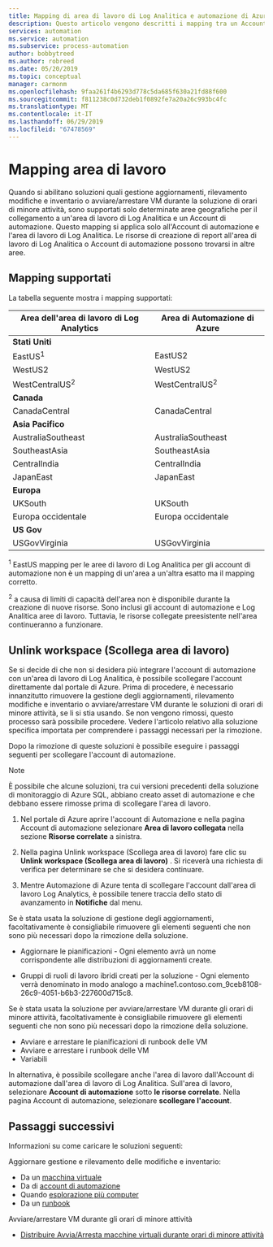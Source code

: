 ```yaml
---
title: Mapping di area di lavoro di Log Analitica e automazione di Azure
description: Questo articolo vengono descritti i mapping tra un Account di automazione e un'area di lavoro di Log Analitica consentiti per supportare soluzioni
services: automation
ms.service: automation
ms.subservice: process-automation
author: bobbytreed
ms.author: robreed
ms.date: 05/20/2019
ms.topic: conceptual
manager: carmonm
ms.openlocfilehash: 9faa261f4b6293d778c5da685f630a21fd88f600
ms.sourcegitcommit: f811238c0d732deb1f0892fe7a20a26c993bc4fc
ms.translationtype: MT
ms.contentlocale: it-IT
ms.lasthandoff: 06/29/2019
ms.locfileid: "67478569"
---
```

# <a name="workspace-mappings"></a>Mapping area di lavoro

Quando si abilitano soluzioni quali gestione aggiornamenti, rilevamento modifiche e inventario o avviare/arrestare VM durante la soluzione di orari di minore attività, sono supportati solo determinate aree geografiche per il collegamento a un'area di lavoro di Log Analitica e un Account di automazione. Questo mapping si applica solo all'Account di automazione e l'area di lavoro di Log Analitica. Le risorse di creazione di report all'area di lavoro di Log Analitica o Account di automazione possono trovarsi in altre aree.

## <a name="supported-mappings"></a>Mapping supportati

La tabella seguente mostra i mapping supportati:

|**Area dell'area di lavoro di Log Analytics**|**Area di Automazione di Azure**|
|---|---|
|**Stati Uniti**||
|EastUS<sup>1</sup>|EastUS2|
|WestUS2|WestUS2|
|WestCentralUS<sup>2</sup>|WestCentralUS<sup>2</sup>|
|**Canada**||
|CanadaCentral|CanadaCentral|
|**Asia Pacifico**||
|AustraliaSoutheast|AustraliaSoutheast|
|SoutheastAsia|SoutheastAsia|
|CentralIndia|CentralIndia|
|JapanEast|JapanEast|
|**Europa**||
|UKSouth|UKSouth|
|Europa occidentale|Europa occidentale|
|**US Gov**||
|USGovVirginia|USGovVirginia|

<sup>1</sup> EastUS mapping per le aree di lavoro di Log Analitica per gli account di automazione non è un mapping di un'area a un'altra esatto ma il mapping corretto.

<sup>2</sup> a causa di limiti di capacità dell'area non è disponibile durante la creazione di nuove risorse. Sono inclusi gli account di automazione e Log Analitica aree di lavoro. Tuttavia, le risorse collegate preesistente nell'area continueranno a funzionare.

## <a name="unlink-workspace"></a>Unlink workspace (Scollega area di lavoro)

Se si decide di che non si desidera più integrare l'account di automazione con un'area di lavoro di Log Analitica, è possibile scollegare l'account direttamente dal portale di Azure. Prima di procedere, è necessario innanzitutto rimuovere la gestione degli aggiornamenti, rilevamento modifiche e inventario o avviare/arrestare VM durante le soluzioni di orari di minore attività, se li si stia usando. Se non vengono rimossi, questo processo sarà possibile procedere. Vedere l'articolo relativo alla soluzione specifica importata per comprendere i passaggi necessari per la rimozione.

Dopo la rimozione di queste soluzioni è possibile eseguire i passaggi seguenti per scollegare l'account di automazione.

> [!NOTE]
> È possibile che alcune soluzioni, tra cui versioni precedenti della soluzione di monitoraggio di Azure SQL, abbiano creato asset di automazione e che debbano essere rimosse prima di scollegare l'area di lavoro.

1. Nel portale di Azure aprire l'account di Automazione e nella pagina Account di automazione selezionare **Area di lavoro collegata** nella sezione **Risorse correlate** a sinistra.

2. Nella pagina Unlink workspace (Scollega area di lavoro) fare clic su **Unlink workspace (Scollega area di lavoro)** . Si riceverà una richiesta di verifica per determinare se che si desidera continuare.

3. Mentre Automazione di Azure tenta di scollegare l'account dall'area di lavoro Log Analytics, è possibile tenere traccia dello stato di avanzamento in **Notifiche** dal menu.

Se è stata usata la soluzione di gestione degli aggiornamenti, facoltativamente è consigliabile rimuovere gli elementi seguenti che non sono più necessari dopo la rimozione della soluzione.

* Aggiornare le pianificazioni - Ogni elemento avrà un nome corrispondente alle distribuzioni di aggiornamenti create.

* Gruppi di ruoli di lavoro ibridi creati per la soluzione - Ogni elemento verrà denominato in modo analogo a machine1.contoso.com_9ceb8108-26c9-4051-b6b3-227600d715c8.

Se è stata usata la soluzione per avviare/arrestare VM durante gli orari di minore attività, facoltativamente è consigliabile rimuovere gli elementi seguenti che non sono più necessari dopo la rimozione della soluzione.

* Avviare e arrestare le pianificazioni di runbook delle VM
* Avviare e arrestare i runbook delle VM
* Variabili

In alternativa, è possibile scollegare anche l'area di lavoro dall'Account di automazione dall'area di lavoro di Log Analitica. Sull'area di lavoro, selezionare **Account di automazione** sotto **le risorse correlate**. Nella pagina Account di automazione, selezionare **scollegare l'account**.

## <a name="next-steps"></a>Passaggi successivi

Informazioni su come caricare le soluzioni seguenti:

Aggiornare gestione e rilevamento delle modifiche e inventario:

* Da un [macchina virtuale](../automation-onboard-solutions-from-vm.md)
* Da di [account di automazione](../automation-onboard-solutions-from-automation-account.md)
* Quando [esplorazione più computer](../automation-onboard-solutions-from-browse.md)
* Da un [runbook](../automation-onboard-solutions.md)

Avviare/arrestare VM durante gli orari di minore attività

* [Distribuire Avvia/Arresta macchine virtuali durante orari di minore attività](../automation-solution-vm-management.md)